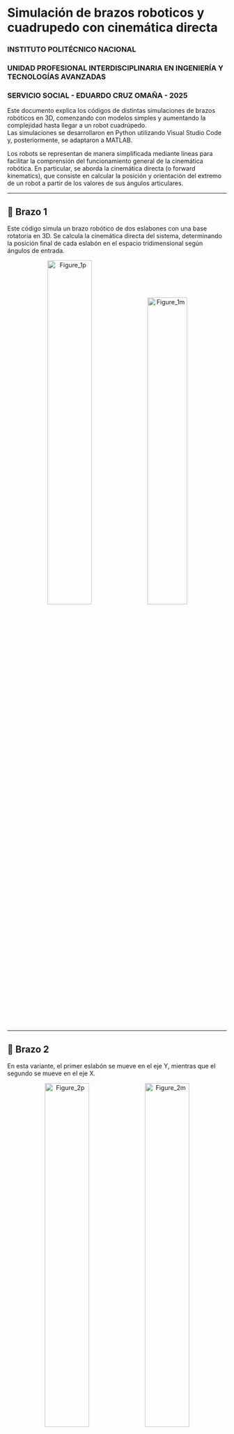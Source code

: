 # Simulación de brazos roboticos y cuadrupedo con cinemática directa

### INSTITUTO POLITÉCNICO NACIONAL  
### UNIDAD PROFESIONAL INTERDISCIPLINARIA EN INGENIERÍA Y TECNOLOGÍAS AVANZADAS  
### SERVICIO SOCIAL - EDUARDO CRUZ OMAÑA - 2025  

Este documento explica los códigos de distintas simulaciones de brazos robóticos en 3D, comenzando con modelos simples y aumentando la complejidad hasta llegar a un robot cuadrúpedo.  
Las simulaciones se desarrollaron en Python utilizando Visual Studio Code y, posteriormente, se adaptaron a MATLAB.  

Los robots se representan de manera simplificada mediante líneas para facilitar la comprensión del funcionamiento general de la cinemática robótica. En particular, se aborda la cinemática directa (o forward kinematics), que consiste en calcular la posición y orientación del extremo de un robot a partir de los valores de sus ángulos articulares.  

---

## 🔹 **Brazo 1**  
Este código simula un brazo robótico de dos eslabones con una base rotatoria en 3D. Se calcula la cinemática directa del sistema, determinando la posición final de cada eslabón en el espacio tridimensional según ángulos de entrada.  

<div align="center">
  <img src="https://github.com/user-attachments/assets/16c40605-b86a-4902-9d95-06ecfb39fb94" alt="Figure_1p" width="45%">
  <img src="https://github.com/user-attachments/assets/7b8bc2cf-31ee-4dc3-88cd-4053cc527bb2" alt="Figure_1m" width="42.5%">
</div>

---

## 🔹 **Brazo 2**  
En esta variante, el primer eslabón se mueve en el eje Y, mientras que el segundo se mueve en el eje X.  

<div align="center">
  <img src="https://github.com/user-attachments/assets/1e14c67c-3c3d-40ab-9b0e-9dd5e89f0df3" alt="Figure_2p" width="45%">
  <img src="https://github.com/user-attachments/assets/e9510ace-b9da-4785-b8ed-d46951b57fa9" alt="Figure_2m" width="45%">
</div>

---

## 🔹 **Brazo 3**  
Se agrega un tercer eslabón fijo en la base, extendiendo la simulación.  

<div align="center">
  <img src="https://github.com/user-attachments/assets/3af5c1ef-87de-461d-8675-81ea6867cc65" alt="Figure_3p" width="45%">
  <img src="https://github.com/user-attachments/assets/0126a0e8-a351-46e1-a6bd-3fa0934b5b64" alt="Figure_3m" width="45%">
</div>

---

## 🔹 **Brazo 4**  
Introduce animación al movimiento del brazo robótico.  

<div align="center">
  <img src="https://github.com/user-attachments/assets/48498484-8fa0-4f1c-955a-6ddc83e468af" alt="Figure_4p" width="45%">
  <img src="https://github.com/user-attachments/assets/49eb3afb-9b77-47d3-9df3-5ee838ae1eda" alt="Figure_4m" width="45%">
</div>

---

## 🔹 **Brazo 5**  
Similar al Brazo 2, pero con animación.  

<div align="center">
  <img src="https://github.com/user-attachments/assets/0b69cf20-6a18-4d28-927d-7a256389c40d" alt="Figure_5p" width="45%">
  <img src="https://github.com/user-attachments/assets/a977a24d-c7b0-413f-adb1-6b08d8f1b577" alt="Figure_5m" width="45%">
</div>

---

## 🔹 **Cuadrúpedo 1**  
Este código modela un robot cuadrúpedo, simulando el movimiento de sus patas mediante cinemática directa.  

<div align="center">
  <img src="https://github.com/user-attachments/assets/ad8ec949-c615-46b7-9b91-879e7ee342a6" alt="Figure_6p" width="45%">
  <img src="https://github.com/user-attachments/assets/7a69099c-4eb1-4fe7-93e6-23ab0098b0e2" alt="Figure_6m" width="45%">
</div>
